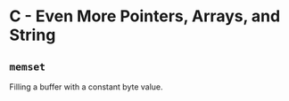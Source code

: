 # C - Even More Pointers, Arrays, and String

## `memset`
Filling a buffer with a constant byte value.
